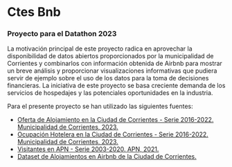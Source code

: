 # Ctes Bnb

### Proyecto para el Datathon 2023


La motivación principal de este proyecto radica en aprovechar la disponibilidad de datos abiertos proporcionados
por la municipalidad de Corrientes y combinarlos con información obtenida de Airbnb para mostrar un breve análisis  y proporcionar visualizaciones informativas que pudiera servir de ejemplo sobre el uso de los datos
para la toma de decisiones financieras. La iniciativa de este proyecto se basa creciente demanda de los servicios
de hospedajes y las potenciales oportunidades en la industria.

Para el presente proyecto se han utilizado las siguientes fuentes:
- [Oferta de Alojamiento en la Ciudad de Corrientes - Serie 2016-2022. Municipalidad de Corrientes, 2023.](https://datos.ciudaddecorrientes.gov.ar/dataset/oferta-alojamiento)
- [Ocupación Hotelera en la Ciudad de Corrientes - Serie 2016-2022. Municipalidad de Corrientes, 2023.](https://datos.ciudaddecorrientes.gov.ar/dataset/ocupac_hotelera)
- [Visitantes en APN - Serie 2003-2020. APN, 2021.](https://docs.google.com/spreadsheets/d/1fT_kIOwEylGtsv6pMZYLeMNgYA3eb0TE/edit#gid=295715960)
- [Dataset de Alojamientos en Airbnb de la Ciudad de Corrientes.](https://github.com/lautaropacella/datathon2023/blob/main/data/airbnb.csv)
